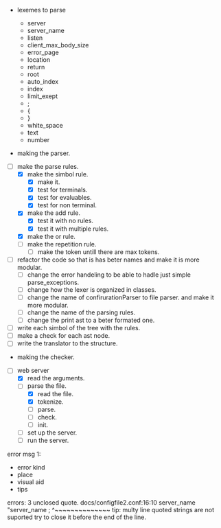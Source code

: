 - lexemes to parse
	- server
	- server_name
	- listen
	- client_max_body_size
	- error_page
	- location
	- return
	- root
	- auto_index
	- index
	- limit_exept
	- ;
	- {
	- }
	- white_space
	- text
	- number

- making the parser.
- [ ] make the parse rules.
	- [x] make the simbol rule.
		- [x] make it.
		- [x] test for terminals.
		- [x] test for evaluables.
		- [x] test for non terminal.
	- [x] make the add rule.
		- [x] test it with no rules.
		- [x] test it with multiple rules.
	- [x] make the or rule.
	- [ ] make the repetition rule.
		- [ ] make the token untill there are max tokens.
- [ ] refactor the code so that is has beter names and make it is more modular.
	- [ ] change the error handeling to be able to hadle just simple parse_exceptions.
	- [ ] change how the lexer is organized in classes.
	- [ ] change the name of confirurationParser to file parser. and make it more modular.
	- [ ] change the name of the parsing rules.
	- [ ] change the print ast to a beter formated one.
- [ ] write each simbol of the tree with the rules.
- [ ] make a check for each ast node.
- [ ] write the translator to the structure.

- making the checker.

- [ ] web server
	- [x] read the arguments.
	- [ ] parse the file.
		- [x] read the file.
		- [x] tokenize.
		- [ ] parse.
		- [ ] check.
		- [ ] init.
	- [ ] set up the server.
	- [ ] run the server.

error msg 1:
- error kind
- place
- visual aid
- tips










errors: 3
unclosed quote.
docs/configfile2.conf:16:10
	server_name "server_name ;
				^~~~~~~~~~~~~~~
tip: multy line quoted strings are not suported try to close it before the end of the line.



